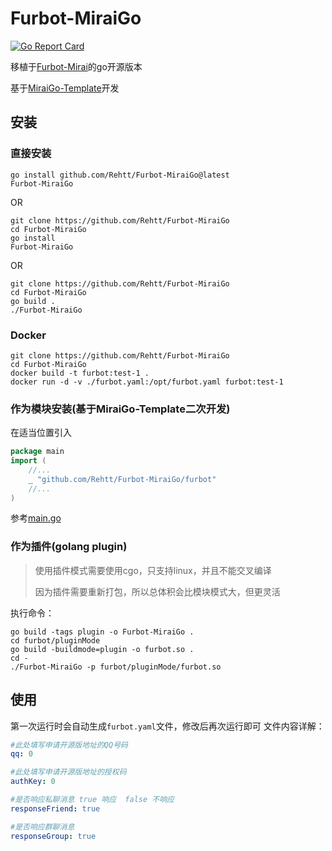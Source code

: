 # Furbot-MiraiGo
[![Go Report Card](https://goreportcard.com/badge/github.com/Rehtt/Furbot-MiraiGo)](https://goreportcard.com/report/github.com/Rehtt/Furbot-MiraiGo)

移植于[Furbot-Mirai](https://github.com/furleywolf/Furbot-Mirai)的go开源版本

基于[MiraiGo-Template](https://github.com/Logiase/MiraiGo-Template)开发

## 安装

### 直接安装

```shell
go install github.com/Rehtt/Furbot-MiraiGo@latest
Furbot-MiraiGo
```

OR

```shell
git clone https://github.com/Rehtt/Furbot-MiraiGo
cd Furbot-MiraiGo
go install
Furbot-MiraiGo
```
OR

```shell
git clone https://github.com/Rehtt/Furbot-MiraiGo
cd Furbot-MiraiGo
go build .
./Furbot-MiraiGo
```

### Docker
```shell
git clone https://github.com/Rehtt/Furbot-MiraiGo
cd Furbot-MiraiGo
docker build -t furbot:test-1 .
docker run -d -v ./furbot.yaml:/opt/furbot.yaml furbot:test-1
```

### 作为模块安装(基于MiraiGo-Template二次开发)

在适当位置引入
```go
package main
import (
	//...
    _ "github.com/Rehtt/Furbot-MiraiGo/furbot"
	//...
)
```
参考[main.go](./main.go)

### 作为插件(golang plugin)
> 使用插件模式需要使用cgo，只支持linux，并且不能交叉编译
> 
> 因为插件需要重新打包，所以总体积会比模块模式大，但更灵活

执行命令：
```shell
go build -tags plugin -o Furbot-MiraiGo .
cd furbot/pluginMode
go build -buildmode=plugin -o furbot.so .
cd -
./Furbot-MiraiGo -p furbot/pluginMode/furbot.so
```

## 使用
第一次运行时会自动生成`furbot.yaml`文件，修改后再次运行即可
文件内容详解：
```yaml
#此处填写申请开源版地址的QQ号码
qq: 0

#此处填写申请开源版地址的授权码
authKey: 0

#是否响应私聊消息 true 响应  false 不响应
responseFriend: true

#是否响应群聊消息
responseGroup: true
```
